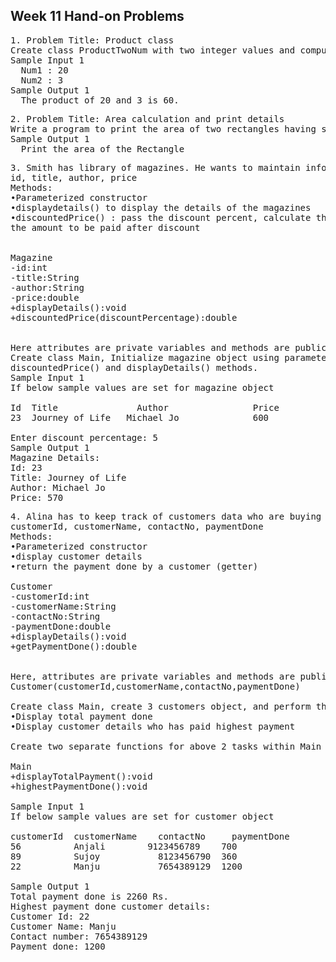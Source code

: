 <h2> Week 11 Hand-on Problems</h2>
<pre>
1. Problem Title: Product class
Create class ProductTwoNum with two integer values and computes their product by calling the instance method int computeProd(int num1, int num2).
Sample Input 1
  Num1 : 20
  Num2 : 3
Sample Output 1
  The product of 20 and 3 is 60.
</pre>
  
<pre>
2. Problem Title: Area calculation and print details
Write a program to print the area of two rectangles having sides (4,5) and (5,8) respectively by creating a class named ‘Rectangle’ with a method named ‘rectangleArea’ which returns the area and length and breadth passed as parameters to its constructor.
Sample Output 1
  Print the area of the Rectangle
</pre>

<pre>
3. Smith has library of magazines. He wants to maintain information of magazines. Write a java program for this. Create a class Magazine with the following attributes:
id, title, author, price
Methods:
•Parameterized constructor
•displaydetails() to display the details of the magazines
•discountedPrice() : pass the discount percent, calculate the discount on price and return
the amount to be paid after discount


Magazine
-id:int
-title:String
-author:String
-price:double
+displayDetails():void
+discountedPrice(discountPercentage):double


Here attributes are private variables and methods are public
Create class Main, Initialize magazine object using parameterized constructor and invoke
discountedPrice() and displayDetails() methods.
Sample Input 1
If below sample values are set for magazine object

Id	Title	            Author	              Price
23	Journey of Life	  Michael Jo	          600

Enter discount percentage: 5
Sample Output 1
Magazine Details:
Id: 23
Title: Journey of Life
Author: Michael Jo
Price: 570
</pre>
<pre>
4. Alina has to keep track of customers data who are buying products from her shop. For this create a class Customer with the following attributes:
customerId, customerName, contactNo, paymentDone
Methods:
•Parameterized constructor
•display customer details
•return the payment done by a customer (getter)

Customer
-customerId:int
-customerName:String
-contactNo:String
-paymentDone:double
+displayDetails():void
+getPaymentDone():double


Here, attributes are private variables and methods are public. Write parameterized constructor with parameter names as:
Customer(customerId,customerName,contactNo,paymentDone)

Create class Main, create 3 customers object, and perform the following operations
•Display total payment done
•Display customer details who has paid highest payment

Create two separate functions for above 2 tasks within Main class as

Main
+displayTotalPayment():void
+highestPaymentDone():void

Sample Input 1
If below sample values are set for customer object

customerId	customerName	contactNo	  paymentDone
56	        Anjali	      9123456789	700
89	        Sujoy	        8123456790	360
22	        Manju	        7654389129	1200

Sample Output 1
Total payment done is 2260 Rs.
Highest payment done customer details:
Customer Id: 22
Customer Name: Manju
Contact number: 7654389129
Payment done: 1200
</pre>
